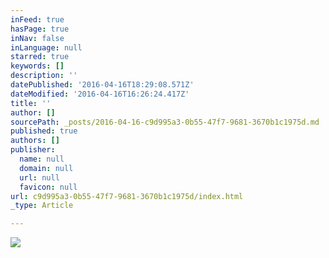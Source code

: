 ```yaml
---
inFeed: true
hasPage: true
inNav: false
inLanguage: null
starred: true
keywords: []
description: ''
datePublished: '2016-04-16T18:29:08.571Z'
dateModified: '2016-04-16T16:26:24.417Z'
title: ''
author: []
sourcePath: _posts/2016-04-16-c9d995a3-0b55-47f7-9681-3670b1c1975d.md
published: true
authors: []
publisher:
  name: null
  domain: null
  url: null
  favicon: null
url: c9d995a3-0b55-47f7-9681-3670b1c1975d/index.html
_type: Article

---
```

![](https://s3-us-west-2.amazonaws.com/the-grid-img/p/afce7ca8be95701bef7fc05ffa108b0bf4253971.png)